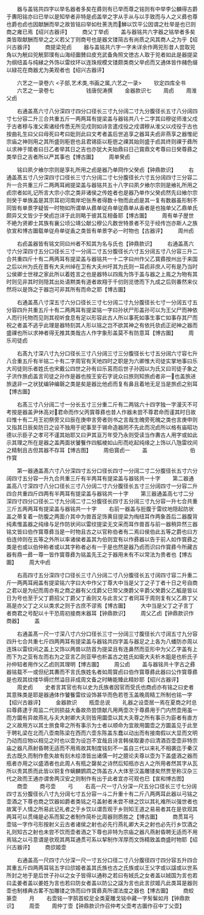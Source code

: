 <!-- { "loadSidebar": true } -->
　　器与盖铭共四字以举名器者多矣在彞则有已举而尊之铭则有中举李公麟得古爵于夀阳铭亦曰已举以是知举者非特是卣盖举之字从手从与以手致而与人之义彞也尊也爵也卣也因献酬而举之故皆铭曰举如杜蒉洗而觯以饮平公因谓之杜举是也已则商之雍已焉【绍兴古器评】
　　商父丁举卣
　　盖与器铭共六字器之铭举者多矣类皆取献酬而举之之义若父丁则商号也是器文镂简古有尚质之风其商人之为乎【绍兴古器评】
　　商提梁兕卣
　　器与盖铭共六字一字未详余作两兕形昔人尝取兕角以为觥曰兕觥郭璞有山海经圗賛曰皮充武备角照文徳古人取于兕者如此是器提梁为纲纽盖与纯縁之外饰以雷纹环以连珠规模文镂颇类商父举卣而又通体皆作赭色缀以緑花在商器尤为美观者也【绍兴古器评】

　　六艺之一录卷六
<子部,艺术类,书画之属,六艺之一录>
　　钦定四库全书
　　六艺之一录卷七　　　　　　钱唐倪涛撰
　　金器款识七
　　周卣
　　周淮父卣

　　右通盖髙六寸八分深四寸四分口径长三寸九分阔二寸九分腹径长五寸八分阔四寸七分容二升三合共重五斤一两两耳有提梁盖与器铭共八十二字其曰穆従师淮父戍于古者穆与淮父索诸经传悉无所见戍则如诗言遣戍役之戍谓穆从淮父以戍役于古也按曲礼生曰父曰母死曰考曰妣则此曰文考者盖后世追享之器耳夫卣非燕享之器惟祀宗庙之神则用之其所盛则秬鬯也且君锡臣以秬鬯之祼其始则盛于卣其终则祼于彞所以求神于隂者曰日乙者举其日之吉也亦犹大夫始鼎曰日己寳鼎文考尊曰日癸尊彞之类举日之吉者所以严其事也【博古圗】
　　周单癸卣

　　铭曰夙夕飨尔宗则是享礼所用之卣是器乃单冏作父癸卣【钟鼎款识】
　　右通盖髙五寸八分深四寸口径长三寸六分阔二寸七分腹径长六寸五分阔四寸三分容二升一合共重三斤二两两耳阙提梁盖与器铭共五十八字曰夙夕飨尔宗则是飨礼所用之卣宗者如礼记所言大宗小宗之类非诸侯之传姓者也是器乃单作父癸卣然先曰飨尔宗则癸于单族盖是其宗耳初河南岸圯张焘者得数十物而此卣是其一复有数器虽形制不同皆有单景字疑皆一时物如所谓单从彞单従舟单従鼎单从盉者是也独单父乙鼎单氏颇异又文皆少于癸卣岂详于此则略于彼其互相备耶【博古圗】
　　周有单子歴世不絶为贤卿士其族有襄公顷公靖公献公穆公凡数世特景者不见于经传岂亦斯人之族欤宣和博古圗载单従舟单従盉之类皆有单景字必一时物也【古器评】
　　周州卣

　　右卣盖器皆有铭文同曰州者不知其为名与氏也【钟鼎款识】
　　右通盖髙六寸六分深四寸五分口径长三寸一分阔二寸五分腹径长六寸五分阔五寸八分容三升二合共重四斤十有二两两耳有提梁盖与器铭共一十二字曰州作父乙寳彞按州出于来国之后以州为氏在晋有大夫州绰在卫有大夫州吁其为氏则一耳卣非庶人可有是乃当时公侯卿士世禄之家此所以着姓言之也是器特以四鳯为饰于盖与器之上鳯之为物有其时则见非其时则隠其出处语黙类有道者故翔于千仞则览徳而下九成之后则番然来仪然将以是饰之于器岂可非其所有而命之耶【博古圗】

　　右通盖髙八寸深五寸六分口径长三寸七分阔二寸九分腹径长七寸一分阔五寸五分容四升共重五斤十有二两两耳有提梁铭一字曰孙状尸形盖孙可以为王父尸而神依人而行托物而见则其视听食息有足以形容此古人所以事死如事生事亡如事存其尸而祝之者盖不逃乎此理是器特刻其人形以铭之岂不欲其神之有依托欤卣正祀神之器而盛祼也所以求神者得无推其类哉古人作字象形盖莫不有防意耳【博古圗】
　　周乐司徒卣

　　右髙九寸深八寸九分口径长三寸八分阔三寸三分腹径长七寸五分阔六寸容七升八合重五斤有半铭二十有二字周官有天地四时之职是为六卿惟大司徒实掌地事曰乐大司徒则乐者姓氏也宋戴公四世之孙有曰乐莒而后世子孙因以为氏又曰司徒子象之子洪作旅卣盖言司徒之孙作是器也按王安石字说众曰旅则知旅卣者非一也盖旅进旅退非一之状犹编钟编磬之类是矣是器比他卣而复有鼻且着地无足当是旅卣之别耳【博古圗】

　　右髙三寸八分阔二寸一分长五寸三分重二斤有二两铭六十四字独一字漫灭不可考按是器盖尹休高对君命而作父丙寳尊彞也昔人作器未尝不尊君命而谨其时日故曰惟十有二月王初祭旁又曰辰在庚申言旁者则书之言哉生魄旁死魄之类也言庚申则又指其日辰矣防日之设不独用于祀事至于锡命造器罔不先此而况卣所以格有庙昭功德以示臣子之孝可不谨其始耶又曰尹其亘万年受乃永则受读当作夀古人用字或如此示其理之所在是器之盖两面状饕餮作四觚棱如山形而屹起纯缘之上饰以八虺雷纹间之精制且古但其器不存耳【博古图】
　　周伯寳卣一
　　盖　　　　　　　　伯作寳

　　第一器通盖髙六寸八分深四寸五分口径长四寸一分阔二寸二分腹径长五寸六分阔四寸五分容一升九合共重三斤有半两耳有提梁盖与器铭共一十字
　　第二器通盖高八寸深四寸八分口径长三寸八分阔二寸六分腹径长五寸三分阔四寸一分容二升四合共重四斤四两有半两耳有提梁盖与器铭共一十字
　　第三器通盖高七寸二分深四寸四分口径长二寸九分阔二寸二分腹径长四寸五分阔三寸九分容一升七合共重三斤五两两耳有提梁盖与器铭共一十字
　　右前一器盖与脰腹于雷纹地隠起防状盖之蒂复着一防腹之两面介其中为兽首足饰黄目提梁为绹纽耳作两象首后二器腹背纯素惟盖器之纯缘与足作防状间以雷纹提梁无文采而耳作兽首与前一器稍异然三器铭文皆曰伯作寳尊彞当是一时物且古之以官称伯者有二焉曰侯伯此五等之爵也曰方伯连帅则在五等之外所以率诸侯者盖其为伯则宜有以作彞器以告于前人如作寳彞之类是也或以伯仲称者或以其字称者必有一于是也然是器乃卣而识曰作寳彞今所藏古器有鼎一彞一尊一皆作寳尊彞为铭盖先王之于器用未有不以常法为贵者也【博古圗】
　　周大中卣

　　右高四寸五分深四寸口径长三寸八分阔二寸八分腹径长五寸阔四寸容二升重二斤一两两耳阙盖有提梁铭六字曰大中作父丁尊大中当是父丁之子丁者十日之号自商之君以是为纪而周亦有之商之器有父戊爵父巳斝父庚爵父辛爵父癸爵父乙觚是皆以日为号也至于父丁爵招父丁爵父丁盉则又与此言父丁者同耳于周则复有父乙鼎丁父鬲是亦父丁之义以类求之则于古庶不谬焉【博古圗】
　　大中当是父丁之子言丁者商君之号配以十干恐周初接商末器耳【钟鼎款识】
　　周父乙卣【钟鼎款识作商器】
　　盖

　　右通盖髙一尺一寸深八寸六分口径长三寸一分阔三寸腹径长六寸阔五寸九分容四升七合共重七斤四两两耳有提梁盖与器铭共四字盖与器足之上各为八蟠防亦周以连珠以雷纹间之盖上又饰以两兽以防首为提梁且有连鼻然而亚形中为父乙字盖有上而下为之亚有左而右为之亚言乙则亚甲也析盖古之姓氏如衞大夫析木鉏是也析氏子孙仲轺者用作父乙卣则其理明【博古圗】
　　周公卣
　　盖与器铭共十字古之彞器铭载不一或但纪其夀而不言氏族姓名者如周寳卣曰伯作寳尊彞此器曰公作寳尊彞是也观其纹缕华缛烂然溢目非成周文备之时畴能臻此精妙耶【绍兴古器评】
　　周史卣
　　史者言其官也有以史为氏族者因官而受氏也商卣亦有铭之曰史者其意殊类是耶是器通体作饕餮雷纹设饰甚华而色若苍玉盖晚周精工所制也铭一字【绍兴古器评】
　　金器款识
　　瓶壶总说
　　礼器之设壶居一焉在夏商之时总曰尊彞逮于周监二代则损益大备故烝尝馈献凡用两壶次于尊彞用于门内然壶用虽一而方圜有异故燕礼与夫大射卿大夫则皆用圜壶以其大夫尊之所有事示为臣者有直方之义故用方以其士旅食卑之所有事示为士者以顺命为宜故用圜壶之方圜盖见于此至于聘礼梁在北而八壶南陈梁在西而六壶东陈盖东蠢以动出而有接南假以大显而文明乃动而应物以相见之时也以壶为设岂不宜哉且诗言韩侯取妻亦曰清酒百壶壶非特宗庙之器凡燕射昏聘无适而不用焉故其制度铭刻不一盖自三代以来礼不相袭迄于秦汉去古既久而制作愈失故有刻木绘漆皆出诸儒一时之臆论夫尊以壶为下盖盛酒之器而瓶者亦用之以盛酒者也此周人有瓶之罄矣之诗然后知瓶亦古人之所用者然其字从瓦所以贵其质而此皆以铜复作螭麟鹦鹉之饰盖古人大体至汉盖雕镂矣然贾至称汉杂三代之政而王通亦谓舍两汉安之则制作有出于此者宜亦可观也巳【宣和博古图】
　　商壶
　　商弓壶
　　弓
　　右高一尺一寸八分深一尺五分口径长三寸七分阔四寸五分腹径长八寸九分阔七寸五分容一斗二升重十有二斤八两两耳此器以弓铭之壶酒之下尊也商之饮器如爵者类铭之弓盖射者未尝不继之饮以其礼难所以强世者也故寓于人情之所易此记礼者之于乡饮以谓吾观于乡则知王道之易易者其在是欤观其两耳可以贯绳是必系而絜之者制作简朴比周器则质胜之【博古圗】
　　商贯耳弓壶铭一字作弓形按射义云古者诸侯之射也必先行燕礼卿大夫之射也必先行乡饮酒之礼则知古之射也未尝不饮而壶者酒之下尊也非特为宗庙之器凡燕射昏聘无适而不用焉铭之以弓意谓是欤观其两耳通贯可系以挈制作浑厚而文饰精致盖商盛时物耶【绍兴古器评】
　　商欱姬壶

　　右通盖高一尺四寸六分深一尺一寸五分口径二寸八分腹径四寸四分容五升四合其重五斤四两两耳铭五字曰欱姬者盖其氏族也古之氏族或以王父字或以諡或以世系所封之地于是后世子孙以之女子皆得以通称之若曰有娀氏之女者盖以娀国为言也若曰孟姜者盖以姜姓为言也若曰防女者盖以防公之諡为言也此言欱姬凡此类耳是器则壶也制様典古畧不加雕镂之饰而曰作寳彞真所谓法度之器也【博古圗】
　　商蛟篆壶
　　月
　　右壶铭一字鹄首蛟足全类夏雕戈铭中藏一字髣髴如月【钟鼎款识】
　　周壶
　　周仲丁壶【钟鼎款识作召仲考父壶考古圗作召中丁父壶】

